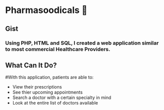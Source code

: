 # Pharmasoodicals :hospital:

## Gist
### Using PHP, HTML and SQL, I created a web application similar to most commercial Healthcare Providers.

## What Can It Do?
#With this application, patients are able to:
* View their prescriptions
* See thier upcoming appointments
* Search a doctor with a certain specialty in mind
* Look at the entire list of doctors available
